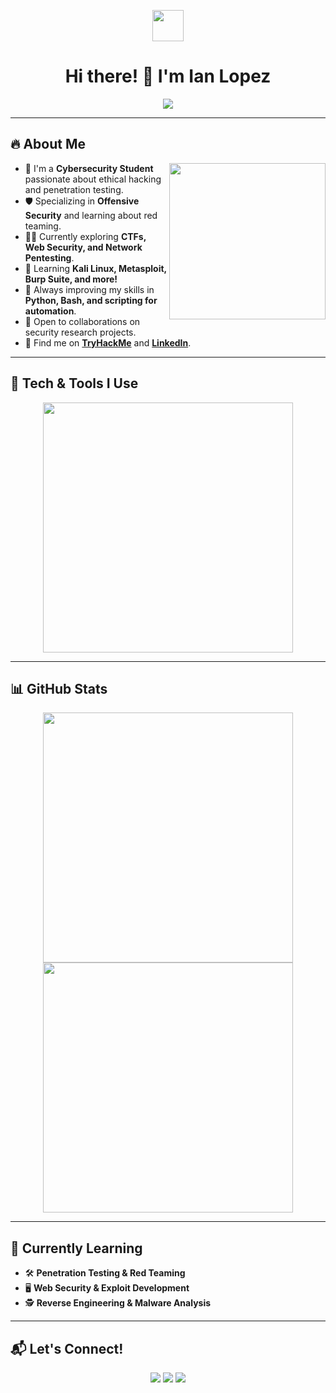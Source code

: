 <!-- Encabezado centrado con una imagen animada -->
<p align="center">
  <img src="https://github.com/7oSkaaa/7oSkaaa/blob/main/Images/about_me.gif?raw=true" width="50px">
</p>

<h1 align="center">Hi there! 👋 I'm Ian Lopez</h1>

<p align="center">
  <img src="https://readme-typing-svg.herokuapp.com?font=Time+New+Roman&color=%23C8BE25&size=25&center=true&vCenter=true&width=600&height=100&lines=Cybersecurity+Student;Specializing+in+Offensive+Security;Passionate+about+Challenges">
</p>

---

 ## 🔥 **About Me**

<picture>
  <img align="right" src="https://github.com/7oSkaaa/7oSkaaa/blob/main/Images/Right_Side.gif?raw=true" width="250px">
</picture>

- 🏫 I'm a **Cybersecurity Student** passionate about ethical hacking and penetration testing.  
- 🛡️ Specializing in **Offensive Security** and learning about red teaming.  
- 🕵️‍♂️ Currently exploring **CTFs, Web Security, and Network Pentesting**.  
- 📖 Learning **Kali Linux, Metasploit, Burp Suite, and more!**  
- 🎯 Always improving my skills in **Python, Bash, and scripting for automation**.  
- 🤝 Open to collaborations on security research projects.  
- 📌 Find me on **[TryHackMe](https://tryhackme.com/p/carlosaltra)** and **[LinkedIn](linkedin.com/in/ian-nicolas-lopez-sanchez-793137340)**.  

---

## 🚀 **Tech & Tools I Use**  
<div align="center">
  <img src="https://skillicons.dev/icons?i=linux,bash,python,github,git,raspberrypi" width="400px">
</div>

---

## 📊 **GitHub Stats**  

<p align="center">
  <img src="https://github-readme-stats.vercel.app/api?username=TU_USUARIO&show_icons=true&theme=radical&hide_border=true&count_private=true" width="400px">
  <img src="https://github-readme-streak-stats.herokuapp.com/?user=TU_USUARIO&theme=radical&hide_border=true" width="400px">
</p>

---

## 🎯 **Currently Learning**  
- 🛠 **Penetration Testing & Red Teaming**  
- 🖥 **Web Security & Exploit Development**  
- 🕵️ **Reverse Engineering & Malware Analysis**  

---

## 📬 **Let's Connect!**  

<p align="center">
  <a href="https://linkedin.com/in/TU_PERFIL"><img src="https://img.shields.io/badge/LinkedIn-0077B5?style=for-the-badge&logo=linkedin&logoColor=white"></a>
  <a href="https://tryhackme.com/p/TU_USUARIO"><img src="https://img.shields.io/badge/TryHackMe-212C42?style=for-the-badge&logo=tryhackme&logoColor=white"></a>
  <a href="mailto:TUCORREO"><img src="https://img.shields.io/badge/Email-D14836?style=for-the-badge&logo=gmail&logoColor=white"></a>
</p>
